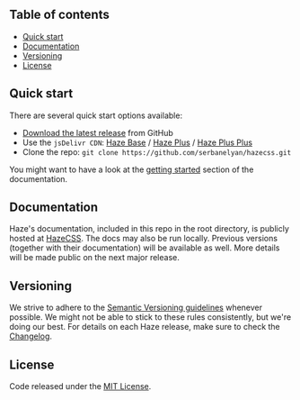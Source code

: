 ## Table of contents

- [Quick start](#quick-start)
- [Documentation](#documentation)
- [Versioning](#versioning)
- [License](#license)

## Quick start

There are several quick start options available:

- [Download the latest release](https://github.com/serbanelyan/hazecss/archive/refs/heads/main.zip) from GitHub
- Use the `jsDelivr CDN`: [Haze Base](https://cdn.jsdelivr.net/gh/serbanelyan/hazecss@main/src/css/haze/haze.min.css) / [Haze Plus](https://cdn.jsdelivr.net/gh/serbanelyan/hazecss@main/src/css/haze/haze-plus.min.css) / [Haze Plus Plus](https://cdn.jsdelivr.net/gh/serbanelyan/hazecss@main/src/css/haze/haze-plus-plus.min.css)
- Clone the repo: `git clone https://github.com/serbanelyan/hazecss.git`

You might want to have a look at the [getting started](hazecss.com/docs/getting-started/introduction.html) section of the documentation.

## Documentation

Haze's documentation, included in this repo in the root directory, is publicly hosted at [HazeCSS](https://hazecss.com/). The docs may also be run locally. Previous versions (together with their documentation) will be available as well. More details will be made public on the next major release.

## Versioning

We strive to adhere to the [Semantic Versioning guidelines](https://semver.org/) whenever possible. We might not be able to stick to these rules consistently, but we're doing our best. For details on each Haze release, make sure to check the [Changelog](https://github.com/serbanelyan/hazecss/blob/main/CHANGELOG.md).

## License

Code released under the [MIT License](https://github.com/serbanelyan/hazecss/blob/main/LICENSE).
